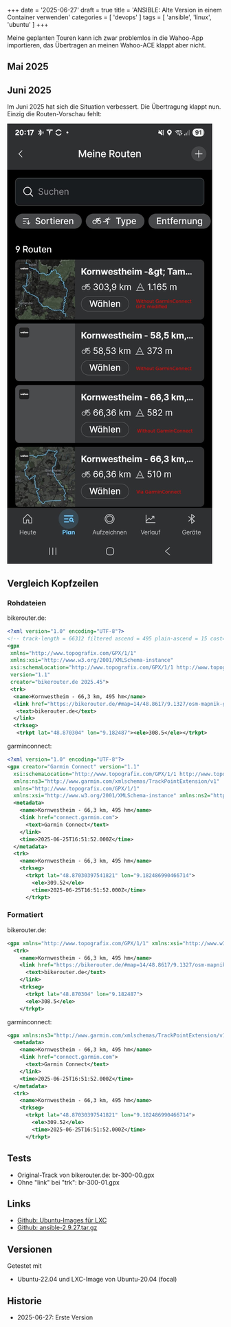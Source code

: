 +++
date = '2025-06-27'
draft = true
title = 'ANSIBLE: Alte Version in einem Container verwenden'
categories = [ 'devops' ]
tags = [ 'ansible', 'linux', 'ubuntu' ]
+++

<!--ANSIBLE: Alte Version in einem Container verwenden-->
<!--======================================-->

Meine geplanten Touren kann ich zwar problemlos in die
Wahoo-App importieren, das Übertragen an meinen Wahoo-ACE
klappt aber nicht.

<!-- more -->

Mai 2025
--------

Juni 2025
---------

Im Juni 2025 hat sich die Situation verbessert.
Die Übertragung klappt nun. Einzig die Routen-Vorschau
fehlt:

![Routen ohne Vorschau](wahoo-app-ohne-vorschau.jpg)

Vergleich Kopfzeilen
--------------------

### Rohdateien

bikerouter.de:

```xml
<?xml version="1.0" encoding="UTF-8"?>
<!-- track-length = 66312 filtered ascend = 495 plain-ascend = 15 cost=75512 energy=0.4kwh time=3h 37m 37s -->
<gpx 
 xmlns="http://www.topografix.com/GPX/1/1" 
 xmlns:xsi="http://www.w3.org/2001/XMLSchema-instance" 
 xsi:schemaLocation="http://www.topografix.com/GPX/1/1 http://www.topografix.com/GPX/1/1/gpx.xsd" 
 version="1.1" 
 creator="bikerouter.de 2025.45">
 <trk>
  <name>Kornwestheim - 66,3 km, 495 hm</name>
  <link href="https://bikerouter.de/#map=14/48.8617/9.1327/osm-mapnik-german_style,Waymarked_Trails-Cycling&amp;lonlats=9.182458,48.870317;9.131003,48.95027;9.140616,48.998154;9.150827,49.0088;9.11247,49.014376;9.021516,48.998516;9.006242,48.957488;9.055223,48.940076;9.053231,48.915696;9.072796,48.902039;9.070309,48.879643;9.087213,48.858915;9.097425,48.865072;9.167445,48.868179&amp;profile=trekking">
   <text>bikerouter.de</text>
  </link>
  <trkseg>
   <trkpt lat="48.870304" lon="9.182487"><ele>308.5</ele></trkpt>
```

garminconnect:

```xml
<?xml version="1.0" encoding="UTF-8"?>
<gpx creator="Garmin Connect" version="1.1"
  xsi:schemaLocation="http://www.topografix.com/GPX/1/1 http://www.topografix.com/GPX/11.xsd"
  xmlns:ns3="http://www.garmin.com/xmlschemas/TrackPointExtension/v1"
  xmlns="http://www.topografix.com/GPX/1/1"
  xmlns:xsi="http://www.w3.org/2001/XMLSchema-instance" xmlns:ns2="http://www.garmin.com/xmlschemas/GpxExtensions/v3">
  <metadata>
    <name>Kornwestheim - 66,3 km, 495 hm</name>
    <link href="connect.garmin.com">
      <text>Garmin Connect</text>
    </link>
    <time>2025-06-25T16:51:52.000Z</time>
  </metadata>
  <trk>
    <name>Kornwestheim - 66,3 km, 495 hm</name>
    <trkseg>
      <trkpt lat="48.87030397541821" lon="9.182486990466714">
        <ele>309.52</ele>
        <time>2025-06-25T16:51:52.000Z</time>
      </trkpt>
```

### Formatiert

bikerouter.de:

```xml
<gpx xmlns="http://www.topografix.com/GPX/1/1" xmlns:xsi="http://www.w3.org/2001/XMLSchema-instance" xsi:schemaLocation="http://www.topografix.com/GPX/1/1 http://www.topografix.com/GPX/1/1/gpx.xsd" version="1.1" creator="bikerouter.de 2025.45">
  <trk>
    <name>Kornwestheim - 66,3 km, 495 hm</name>
    <link href="https://bikerouter.de/#map=14/48.8617/9.1327/osm-mapnik-german_style,Waymarked_Trails-Cycling&lonlats=9.182458,48.870317;9.131003,48.95027;9.140616,48.998154;9.150827,49.0088;9.11247,49.014376;9.021516,48.998516;9.006242,48.957488;9.055223,48.940076;9.053231,48.915696;9.072796,48.902039;9.070309,48.879643;9.087213,48.858915;9.097425,48.865072;9.167445,48.868179&profile=trekking">
      <text>bikerouter.de</text>
    </link>
    <trkseg>
      <trkpt lat="48.870304" lon="9.182487">
      <ele>308.5</ele>
    </trkpt>
```

garminconnect:

```xml
<gpx xmlns:ns3="http://www.garmin.com/xmlschemas/TrackPointExtension/v1" xmlns="http://www.topografix.com/GPX/1/1" xmlns:xsi="http://www.w3.org/2001/XMLSchema-instance" xmlns:ns2="http://www.garmin.com/xmlschemas/GpxExtensions/v3" creator="Garmin Connect" version="1.1" xsi:schemaLocation="http://www.topografix.com/GPX/1/1 http://www.topografix.com/GPX/11.xsd">
  <metadata>
    <name>Kornwestheim - 66,3 km, 495 hm</name>
    <link href="connect.garmin.com">
      <text>Garmin Connect</text>
    </link>
    <time>2025-06-25T16:51:52.000Z</time>
  </metadata>
  <trk>
    <name>Kornwestheim - 66,3 km, 495 hm</name>
    <trkseg>
      <trkpt lat="48.87030397541821" lon="9.182486990466714">
        <ele>309.52</ele>
        <time>2025-06-25T16:51:52.000Z</time>
      </trkpt>
```

Tests
-----

- Original-Track von bikerouter.de: br-300-00.gpx
- Ohne "link" bei "trk": br-300-01.gpx


Links
-----

- [Github: Ubuntu-Images für LXC](https://github.com/uli-heller/lxc-ubuntu-i386-amd64/releases/tag/v1.12.1)
- [Github: ansible-2.9.27.tar.gz](https://codeload.github.com/ansible/ansible/tar.gz/v2.9.27)

Versionen
---------

Getestet mit

- Ubuntu-22.04 und LXC-Image von Ubuntu-20.04 (focal)

Historie
--------

- 2025-06-27: Erste Version
